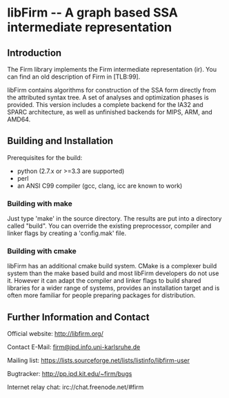 libFirm -- A graph based SSA intermediate representation
========================================================

Introduction
------------

The Firm library implements the Firm intermediate representation (ir).
You can find an old description of Firm in [TLB:99].

libFirm contains algorithms for construction of the SSA form directly from the
attributed syntax tree. A set of analyses and optimization phases is provided.
This version includes a complete backend for the IA32 and SPARC architecture,
as well as unfinished backends for MIPS, ARM, and AMD64.

Building and Installation
-------------------------

Prerequisites for the build:

* python (2.7.x or >=3.3 are supported)
* perl
* an ANSI C99 compiler (gcc, clang, icc are known to work)

### Building with make

Just type 'make' in the source directory. The results are put into a
directory called "build". You can override the existing preprocessor, compiler
and linker flags by creating a 'config.mak' file.

### Building with cmake

libFirm has an additional cmake build system. CMake is a complexer build system
than the make based build and most libFirm developers do not use it.  However
it can adapt the compiler and linker flags to build shared libraries for a
wider range of systems, provides an installation target and is often more
familiar for people preparing packages for distribution.

Further Information and Contact
-------------------------------

Official website: http://libfirm.org/

Contact E-Mail: firm@ipd.info.uni-karlsruhe.de

Mailing list: https://lists.sourceforge.net/lists/listinfo/libfirm-user

Bugtracker: http://pp.ipd.kit.edu/~firm/bugs

Internet relay chat: irc://chat.freenode.net/#firm
